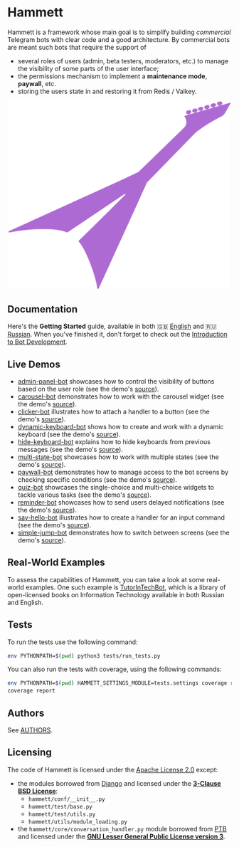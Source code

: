 # Hammett

Hammett is a framework whose main goal is to simplify building *commercial* Telegram bots with clear code and a good architecture. By commercial bots are meant such bots that require the support of
* several roles of users (admin, beta testers, moderators, etc.) to manage the visibility of some parts of the user interface;
* the permissions mechanism to implement a **maintenance mode**, **paywall**, etc.
* storing the users state in and restoring it from Redis / Valkey.

<p align="center">
    <img src="/logo/1633x1380.png" alt="Hammett" style="max-width: 100%; width: 500px">
</p>

## Documentation

Here's the **Getting Started** guide, available in both 🇬🇧 [English](https://cusdeb-com.github.io/hammett/getting-started/) and 🇷🇺 [Russian](https://cusdeb-com.github.io/hammett/ru/getting-started/). When you've finished it, don't forget to check out the [Introduction to Bot Development](https://cusdeb-com.github.io/hammett/introduction_to_bot_development/three-pillars/).

## Live Demos

* [admin-panel-bot](https://t.me/HammettAdminPanelBot) showcases how to control the visibility of buttons based on the user role (see the demo's [source](demos/admin_panel_bot)).
* [carousel-bot](https://t.me/HammettCarouselBot) demonstrates how to work with the carousel widget (see the demo's [source](demos/carousel_bot)).
* [clicker-bot](https://t.me/HammettClickerBot) illustrates how to attach a handler to a button (see the demo's [source](demos/clicker_bot)).
* [dynamic-keyboard-bot](https://t.me/HammettDynamicKeyboardBot) shows how to create and work with a dynamic keyboard (see the demo's [source](demos/dynamic_keyboard_bot)).
* [hide-keyboard-bot](https://t.me/HammettHideKeyboardBot) explains how to hide keyboards from previous messages (see the demo's [source](demos/hide_keyboard_bot)).
* [multi-state-bot](https://t.me/HammettMultiStateBot) showcases how to work with multiple states (see the demo's [source](demos/multi_state_bot)).
* [paywall-bot](https://t.me/HammettPaywallBot) demonstrates how to manage access to the bot screens by checking specific conditions (see the demo's [source](demos/paywall_bot)).
* [quiz-bot](https://t.me/HammettQuizBot) showcases the single-choice and multi-choice widgets to tackle various tasks (see the demo's [source](demos/quiz_bot)).
* [reminder-bot](https://t.me/HammettReminderBot) showcases how to send users delayed notifications (see the demo's [source](demos/reminder_bot)).
* [say-hello-bot](https://t.me/HammettSayHelloBot) illustrates how to create a handler for an input command (see the demo's [source](demos/say_hello_bot)).
* [simple-jump-bot](https://t.me/HammettSimpleJumpBot) demonstrates how to switch between screens (see the demo's [source](demos/simple_jump_bot)).

## Real-World Examples

To assess the capabilities of Hammett, you can take a look at some real-world examples. One such example is [TutorInTechBot](https://t.me/TutorInTechBot?start=github), which is a library of open-licensed books on Information Technology available in both Russian and English.

## Tests

To run the tests use the following command:

```bash
env PYTHONPATH=$(pwd) python3 tests/run_tests.py
```

You can also run the tests with coverage, using the following commands:

```bash
env PYTHONPATH=$(pwd) HAMMETT_SETTINGS_MODULE=tests.settings coverage run -m unittest discover -s tests/
coverage report
```

## Authors

See [AUTHORS](AUTHORS.md).

## Licensing

The code of Hammett is licensed under the [Apache License 2.0](https://apache.org/licenses/LICENSE-2.0) except:

* the modules borrowed from [Django](https://djangoproject.com) and licensed under the **[3-Clause BSD License](https://opensource.org/license/bsd-3-clause/)**:
  * `hammett/conf/__init__.py`
  * `hammett/test/base.py`
  * `hammett/test/utils.py`
  * `hammett/utils/module_loading.py`
* the `hammett/core/conversation_handler.py` module borrowed from [PTB](https://python-telegram-bot.org) and licensed under the **[GNU Lesser General Public License version 3](https://opensource.org/license/lgpl-3-0/)**.
